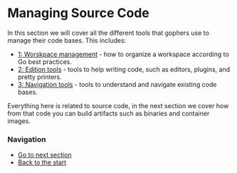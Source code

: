 # Managing Source Code

In this section we will cover all the different tools that gophers use to manage their
code bases. This includes:

- [1: Worskpace management](1-workspace/1-intro.md) - how to organize a workspace according to Go best practices.
- [2: Edition tools](2-writing/README.md) - tools to help writing code, such as editors, plugins, and pretty printers.
- [3: Navigation tools](3-reading/README.md) - tools to understand and navigate existing code bases.

Everything here is related to source code, in the next section we cover how from that code
you can build artifacts such as binaries and container images.

### Navigation

- [Go to next section](../2-building-artifcats/README.md)
- [Back to the start](../README.md)
